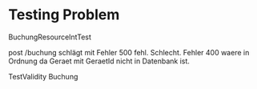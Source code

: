 Testing Problem
===============

BuchungResourceIntTest

post /buchung
schlägt mit Fehler 500 fehl. Schlecht.
Fehler 400 waere in Ordnung da Geraet mit GeraetId nicht in Datenbank ist.

TestValidity Buchung
